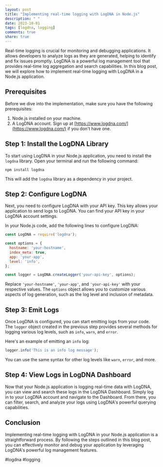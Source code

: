 ```yaml
---
layout: post
title: "Implementing real-time logging with LogDNA in Node.js"
description: " "
date: 2023-10-01
tags: [logdna, logging]
comments: true
share: true
---
```


Real-time logging is crucial for monitoring and debugging applications. It allows developers to analyze logs as they are generated, helping to identify and fix issues promptly. LogDNA is a powerful log management tool that provides real-time log aggregation and search capabilities. In this blog post, we will explore how to implement real-time logging with LogDNA in a Node.js application.

## Prerequisites

Before we dive into the implementation, make sure you have the following prerequisites:

1. Node.js installed on your machine.
2. A LogDNA account. Sign up at [https://www.logdna.com/](https://www.logdna.com/) if you don't have one.

## Step 1: Install the LogDNA Library

To start using LogDNA in your Node.js application, you need to install the `logdna` library. Open your terminal and run the following command:

```shell
npm install logdna
```

This will add the `logdna` library as a dependency in your project.

## Step 2: Configure LogDNA

Next, you need to configure LogDNA with your API key. This key allows your application to send logs to LogDNA. You can find your API key in your LogDNA account settings.

In your Node.js code, add the following lines to configure LogDNA:

```javascript
const LogDNA = require('logdna');

const options = {
  hostname: 'your-hostname',
  index_meta: true,
  app: 'your-app',
  level: 'info',
};

const logger = LogDNA.createLogger('your-api-key', options);
```

Replace `'your-hostname'`, `'your-app'`, and `'your-api-key'` with your respective values. The `options` object allows you to customize various aspects of log generation, such as the log level and inclusion of metadata.

## Step 3: Emit Logs

Once LogDNA is configured, you can start emitting logs from your code. The `logger` object created in the previous step provides several methods for logging various log levels, such as `info`, `warn`, and `error`.

Here's an example of emitting an `info` log:

```javascript
logger.info('This is an info log message');
```

You can use the same syntax for other log levels like `warn`, `error`, and more.

## Step 4: View Logs in LogDNA Dashboard

Now that your Node.js application is logging real-time data with LogDNA, you can view and search these logs in the LogDNA Dashboard. Simply log in to your LogDNA account and navigate to the Dashboard. From there, you can filter, search, and analyze your logs using LogDNA's powerful querying capabilities.

## Conclusion

Implementing real-time logging with LogDNA in your Node.js application is a straightforward process. By following the steps outlined in this blog post, you can effectively monitor and debug your application by leveraging LogDNA's powerful log management features.

#logdna #logging